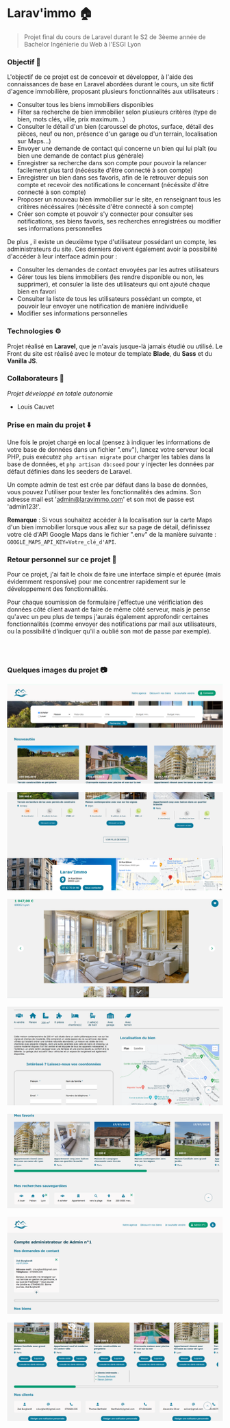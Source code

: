 # Larav'immo 🏠

>Projet final du cours de Laravel durant le S2 de 3èeme année de Bachelor Ingénierie du Web à l'ESGI Lyon


### Objectif 🎯
L'objectif de ce projet est de concevoir et développer, à l'aide des connaissances de base en Laravel abordées durant le cours, un site fictif d'agence immobilière, proposant plusieurs fonctionnalités aux utilisateurs :
- Consulter tous les biens immobiliers disponibles
- Filter sa recherche de bien immobilier selon plusieurs critères (type de bien, mots clés, ville, prix maximum...)
- Consulter le détail d'un bien (caroussel de photos, surface, détail des pièces, neuf ou non, présence d'un garage ou d'un terrain, localisation sur Maps...)
- Envoyer une demande de contact qui concerne un bien qui lui plaît (ou bien une demande de contact plus générale)
- Enregistrer sa recherche dans son compte pour pouvoir la relancer facilement plus tard (nécéssite d'être connecté à son compte)
- Enregistrer un bien dans ses favoris, afin de le retrouver depuis son compte et recevoir des notifications le concernant (nécéssite d'être connecté à son compte)
- Proposer un nouveau bien immobilier sur le site, en renseignant tous les critères nécéssaires (nécéssite d'être connecté à son compte)
- Créer son compte et pouvoir s'y connecter pour consulter ses notifications, ses biens favoris, ses recherches enregistrées ou modifier ses informations personnelles

De plus , il existe un deuxième type d'utilisateur possédant un compte, les administrateurs du site.
Ces derniers doivent également avoir la possibilité d'accéder à leur interface admin pour :
- Consulter les demandes de contact envoyées par les autres utilisateurs
- Gérer tous les biens immobiliers (les rendre disponible ou non, les supprimer), et consuler la liste des utilisateurs qui ont ajouté chaque bien en favori
- Consulter la liste de tous les utilisateurs possédant un compte, et pouvoir leur envoyer une notification de manière individuelle
- Modifier ses informations personnelles


### Technologies ⚙️
Projet réalisé en **Laravel**, que je n'avais jusque-là jamais étudié ou utilisé. Le Front du site est réalisé avec le moteur de template **Blade**, du **Sass** et du **Vanilla JS**.


### Collaborateurs 👥
*Projet développé en totale autonomie*
- Louis Cauvet


### Prise en main du projet ⬇️
Une fois le projet chargé en local (pensez à indiquer les informations de votre base de données dans un fichier ".env"), lancez votre serveur local PHP, puis exécutez ``php artisan migrate`` pour charger les tables dans la base de données, et ``php artisan db:seed`` pour y injecter les données par défaut définies dans les seeders de Laravel.

Un compte admin de test est crée par défaut dans la base de données, vous pouvez l'utiliser pour tester les fonctionnalités des admins. Son adresse mail est 'admin@laravimmo.com' et son mot de passe est 'admin123!'.

**Remarque** : Si vous souhaitez accéder à la localisation sur la carte Maps d'un bien immobilier lorsque vous allez sur sa page de détail, définissez votre clé d'API Google Maps dans le fichier ".env" de la manière suivante : ``GOOGLE_MAPS_API_KEY=Votre_clé_d'API``.


### Retour personnel sur ce projet 💭
Pour ce projet, j'ai fait le choix de faire une interface simple et épurée (mais évidemment responsive) pour me concentrer rapidement sur le développement des fonctionnalités.

Pour chaque soumission de formulaire j'effectue une vérificiation des données côté client avant de faire de même côté serveur, mais je pense qu'avec un peu plus de temps j'aurais également approfondir certaines fonctionnalités (comme envoyer des notifications par mail aux utilisateurs, ou la possibilité d'indiquer qu'il a oublié son mot de passe par exemple).


</br></br>
### Quelques images du projet 📷
![Haut de la page d'accueil](https://github.com/Louis-Cauvet/Captures-des-projets/blob/main/Larav'immo/capture1.png)
</br></br>
![Bas de la page d'accueil](https://github.com/Louis-Cauvet/Captures-des-projets/blob/main/Larav'immo/capture2.png)
</br></br>
![Carrousel de photos d'un bien](https://github.com/Louis-Cauvet/Captures-des-projets/blob/main/Larav'immo/capture3.png)
</br></br>
![Détail d'un bien](https://github.com/Louis-Cauvet/Captures-des-projets/blob/main/Larav'immo/capture4.png)
</br></br>
![Compte client](https://github.com/Louis-Cauvet/Captures-des-projets/blob/main/Larav'immo/capture5.png)
</br></br>
![Demandes de contact sur le compte admin](https://github.com/Louis-Cauvet/Captures-des-projets/blob/main/Larav'immo/capture6.png)
</br></br>
![Gestion des biens et des clients sur le compte admin](https://github.com/Louis-Cauvet/Captures-des-projets/blob/main/Larav'immo/capture7.png)

